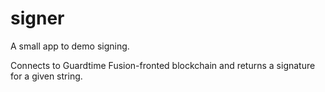 # signer
A small app to demo signing. 

Connects to Guardtime Fusion-fronted blockchain and returns a signature for a given string.
